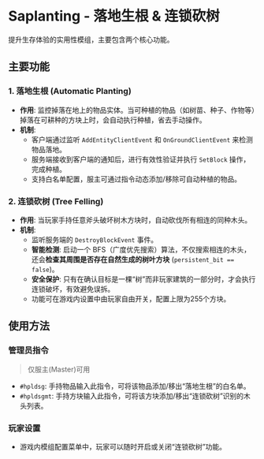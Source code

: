 # Saplanting - 落地生根 & 连锁砍树

提升生存体验的实用性模组，主要包含两个核心功能。

## 主要功能

### 1. 落地生根 (Automatic Planting)

-   **作用**: 监控掉落在地上的物品实体。当可种植的物品（如树苗、种子、作物等）掉落在可耕种的方块上时，会自动执行种植，省去手动操作。
-   **机制**:
    -   客户端通过监听 `AddEntityClientEvent` 和 `OnGroundClientEvent` 来检测物品落地。
    -   服务端接收到客户端的通知后，进行有效性验证并执行 `SetBlock` 操作，完成种植。
    -   支持白名单配置，服主可通过指令动态添加/移除可自动种植的物品。

### 2. 连锁砍树 (Tree Felling)

-   **作用**: 当玩家手持任意斧头破坏树木方块时，自动砍伐所有相连的同种木头。
-   **机制**:
    -   监听服务端的 `DestroyBlockEvent` 事件。
    -   **智能检测**: 启动一个 BFS（广度优先搜索）算法，不仅搜索相连的木头，还会**检查其周围是否存在自然生成的树叶方块** (`persistent_bit == false`)。
    -   **安全保护**: 只有在确认目标是一棵“树”而非玩家建筑的一部分时，才会执行连锁破坏，有效避免误拆。
    -   功能可在游戏内设置中由玩家自由开关，配置上限为255个方块。

## 使用方法

### 管理员指令

> 仅服主(Master)可用

-   `#hpldsg`: 手持物品输入此指令，可将该物品添加/移出“落地生根”的白名单。
-   `#hpldsgmt`: 手持方块输入此指令，可将该方块添加/移出“连锁砍树”识别的木头列表。

### 玩家设置

-   游戏内模组配置菜单中，玩家可以随时开启或关闭“连锁砍树”功能。
 